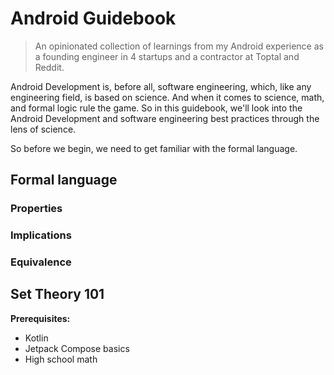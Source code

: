 # Android Guidebook

> An opinionated collection of learnings from my Android experience as a founding engineer in 4 startups and a contractor at Toptal and Reddit.

Android Development is, before all, software engineering, which, like any engineering field, is based on science. And when it comes to science, math, and formal logic rule the game. So in this guidebook, we'll look into the Android Development and software engineering best practices through the lens of science.

So before we begin, we need to get familiar with the formal language.

## Formal language

### Properties

### Implications

### Equivalence

## Set Theory 101

**Prerequisites:**
- Kotlin
- Jetpack Compose basics
- High school math
